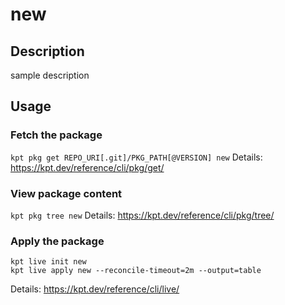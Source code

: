 # new

## Description
sample description

## Usage

### Fetch the package
`kpt pkg get REPO_URI[.git]/PKG_PATH[@VERSION] new`
Details: https://kpt.dev/reference/cli/pkg/get/

### View package content
`kpt pkg tree new`
Details: https://kpt.dev/reference/cli/pkg/tree/

### Apply the package
```
kpt live init new
kpt live apply new --reconcile-timeout=2m --output=table
```
Details: https://kpt.dev/reference/cli/live/
